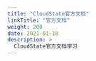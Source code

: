 ```yaml
---
title: "CloudState官方文档"
linkTitle: "官方文档"
weight: 200
date: 2021-01-18
description: >
  CloudState官方文档学习
---
```




